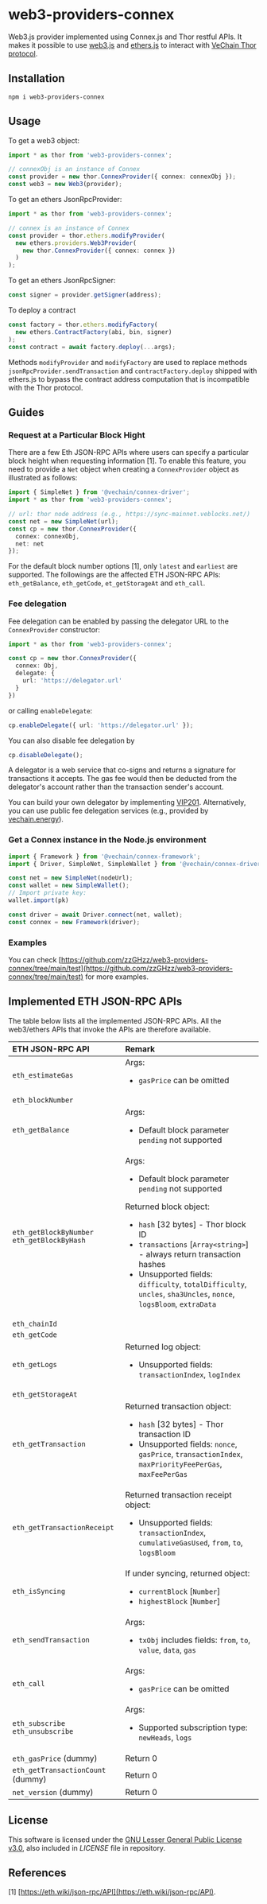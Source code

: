 # web3-providers-connex
Web3.js provider implemented using Connex.js and Thor restful APIs. It makes it possible to use [web3.js](https://github.com/ChainSafe/web3.js) and [ethers.js](https://github.com/ethers-io/ethers.js/) to interact with [VeChain Thor protocol](https://github.com/vechain/thor).
## Installation
```
npm i web3-providers-connex
```
## Usage
To get a web3 object:
```ts
import * as thor from 'web3-providers-connex';

// connexObj is an instance of Connex
const provider = new thor.ConnexProvider({ connex: connexObj });
const web3 = new Web3(provider);
```
To get an ethers JsonRpcProvider:
```ts
import * as thor from 'web3-providers-connex';

// connex is an instance of Connex
const provider = thor.ethers.modifyProvider(
  new ethers.providers.Web3Provider(
    new thor.ConnexProvider({ connex: connex })
  )
);
```
To get an ethers JsonRpcSigner:
```ts
const signer = provider.getSigner(address);
```
To deploy a contract
```ts
const factory = thor.ethers.modifyFactory(
  new ethers.ContractFactory(abi, bin, signer)
);
const contract = await factory.deploy(...args);
```
Methods `modifyProvider` and `modifyFactory` are used to replace methods `jsonRpcProvider.sendTransaction` and `contractFactory.deploy` shipped with ethers.js to bypass the contract address computation that is incompatible with the Thor protocol.  

## Guides
### Request at a Particular Block Hight
There are a few Eth JSON-RPC APIs where users can specify a particular block height when requesting information [1]. To enable this feature, you need to provide a `Net` object when creating a `ConnexProvider` object as illustrated as follows:
```ts
import { SimpleNet } from '@vechain/connex-driver';
import * as thor from 'web3-providers-connex';

// url: thor node address (e.g., https://sync-mainnet.veblocks.net/)
const net = new SimpleNet(url);
const cp = new thor.ConnexProvider({ 
  connex: connexObj,
  net: net
});
```
For the default block number options [1], only `latest` and `earliest` are supported. The followings are the affected ETH JSON-RPC APIs: `eth_getBalance`, `eth_getCode`, `et_getStorageAt` and `eth_call`. 
### Fee delegation
Fee delegation can be enabled by passing the delegator URL to the `ConnexProvider` constructor:
```ts
import * as thor from 'web3-providers-connex';

const cp = new thor.ConnexProvider({
  connex: Obj,
  delegate: {
    url: 'https://delegator.url'
  }
})
```
or calling `enableDelegate`:
```ts
cp.enableDelegate({ url: 'https://delegator.url' });
```
You can also disable fee delegation by
```ts
cp.disableDelegate();
```
A delegator is a web service that co-signs and returns a signature for transactions it accepts. The gas fee would then be deducted from the delegator's account rather than the transaction sender's account. 

You can build your own delegator by implementing [VIP201](https://github.com/vechain/VIPs/blob/master/vips/VIP-201.md). Alternatively, you can use public fee delegation services (e.g., provided by [vechain.energy](https://vechain.energy)).
### Get a Connex instance in the Node.js environment
```ts
import { Framework } from '@vechain/connex-framework';
import { Driver, SimpleNet, SimpleWallet } from '@vechain/connex-driver';

const net = new SimpleNet(nodeUrl);
const wallet = new SimpleWallet();
// Import private key: 
wallet.import(pk)

const driver = await Driver.connect(net, wallet);
const connex = new Framework(driver);
```
### Examples
You can check [https://github.com/zzGHzz/web3-providers-connex/tree/main/test](https://github.com/zzGHzz/web3-providers-connex/tree/main/test) for more examples.

## Implemented ETH JSON-RPC APIs
The table below lists all the implemented JSON-RPC APIs. All the web3/ethers APIs that invoke the APIs are therefore available.

|ETH JSON-RPC API|Remark|
|:--|:--|
|`eth_estimateGas`|Args:<ul><li>`gasPrice` can be omitted</li></ul>|
|`eth_blockNumber`||
|`eth_getBalance`| Args:<ul><li>Default block parameter `pending` not supported |
|`eth_getBlockByNumber`<br>`eth_getBlockByHash`|Args:<ul><li>Default block parameter `pending` not supported</li></ul>Returned block object:<ul><li>`hash` [32 bytes] - Thor block ID</li><li>`transactions` [`Array<string>`] - always return transaction hashes</li><li>Unsupported fields: `difficulty`, `totalDifficulty`, `uncles`, `sha3Uncles`, `nonce`, `logsBloom`, `extraData`</li></ul>|
|`eth_chainId`||
|`eth_getCode`||
|`eth_getLogs`|Returned log object:<ul><li>Unsupported fields: `transactionIndex`, `logIndex`</li></ul>|
|`eth_getStorageAt`||
|`eth_getTransaction`|Returned transaction object:<ul><li>`hash` [32 bytes] - Thor transaction ID</li><li>Unsupported fields: `nonce`, `gasPrice`, `transactionIndex`, `maxPriorityFeePerGas`, `maxFeePerGas`</li></ul>|
|`eth_getTransactionReceipt`|Returned transaction receipt object:<ul><li> Unsupported fields: `transactionIndex`, `cumulativeGasUsed`, `from`, `to`, `logsBloom`</li></ul>|
|`eth_isSyncing`|If under syncing, returned object:<ul><li> `currentBlock` [`Number`]</li><li>`highestBlock` [`Number`]</li></ul>|
|`eth_sendTransaction`|Args:<ul><li>`txObj` includes fields: `from`, `to`, `value`, `data`, `gas`</li></ul>|
|`eth_call`|Args:<ul><li>`gasPrice` can be omitted</li></ul>|
|`eth_subscribe`<br>`eth_unsubscribe`|Args:<ul><li>Supported subscription type: `newHeads`, `logs`</li></ul>|
|`eth_gasPrice` (dummy)|Return 0|
|`eth_getTransactionCount` (dummy)| Return 0|
|`net_version` (dummy)|Return 0|
## License
This software is licensed under the
[GNU Lesser General Public License v3.0](https://www.gnu.org/licenses/lgpl-3.0.html), also included
in *LICENSE* file in repository.
## References
[1] [https://eth.wiki/json-rpc/API](https://eth.wiki/json-rpc/API).